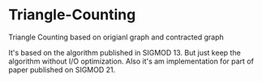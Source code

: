# Triangle-Counting
Triangle Counting based on origianl graph and contracted graph

It's based on the algorithm published in SIGMOD 13. But just keep the algorithm without I/O optimization. Also it's am implementation for part of paper published
on SIGMOD 21.
